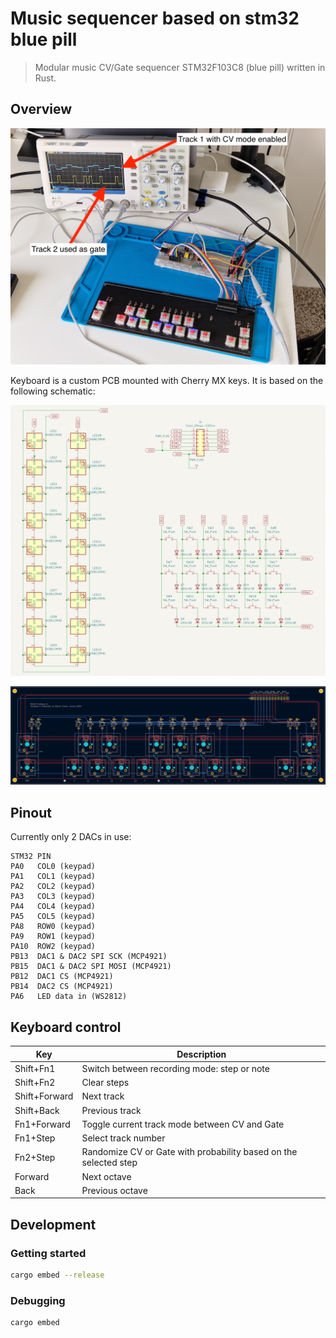 Music sequencer based on stm32 blue pill
========================================

> Modular music CV/Gate sequencer STM32F103C8 (blue pill) written in Rust.

## Overview

![STM32F103C8 music sequencer](./build/stm32-sequencer.png)

Keyboard is a custom PCB mounted with Cherry MX keys. It is based on the
following schematic:

![Keyboard sequencer prototype](./build/keyboard-schema.png)

![Keyboard PCB design](./build/msk18-prototype-v1-pcb.png)

## Pinout

Currently only 2 DACs in use:

```
STM32 PIN
PA0   COL0 (keypad)
PA1   COL1 (keypad)
PA2   COL2 (keypad)
PA3   COL3 (keypad)
PA4   COL4 (keypad)
PA5   COL5 (keypad)
PA8   ROW0 (keypad)
PA9   ROW1 (keypad)
PA10  ROW2 (keypad)
PB13  DAC1 & DAC2 SPI SCK (MCP4921)
PB15  DAC1 & DAC2 SPI MOSI (MCP4921)
PB12  DAC1 CS (MCP4921)
PB14  DAC2 CS (MCP4921)
PA6   LED data in (WS2812)
```

## Keyboard control

| Key           | Description
|---------------|--------------------------------------------------------------
| Shift+Fn1     | Switch between recording mode: step or note
| Shift+Fn2     | Clear steps
| Shift+Forward | Next track
| Shift+Back    | Previous track
| Fn1+Forward   | Toggle current track mode between CV and Gate
| Fn1+Step      | Select track number
| Fn2+Step      | Randomize CV or Gate with probability based on the selected step
| Forward       | Next octave
| Back          | Previous octave

## Development

###  Getting started

```bash
cargo embed --release
```

### Debugging

```bash
cargo embed
```
